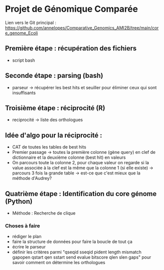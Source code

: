 # Projet de Génomique Comparée
Lien vers le Git principal : https://github.com/annelopes/Comparative_Genomics_AMI2B/tree/main/core_genome_Ecoli

## Première étape : récupération des fichiers
- script bash

## Seconde étape : parsing (bash)
- parseur → récupérer les best hits et seuiller pour éliminer ceux qui sont insuffisants

## Troisième étape : réciprocité (R)
- reciprocité → liste des orthologues

## Idée d'algo pour la réciprocité :
- CAT de toutes les tables de best hits
- Premier passage -> toutes la première colonne (gène query) en clef de dictionnaire et la deuxième colonne (best hit) en valeurs
- On parcours toute la colonne 2, pour chaque valeur on regarde si la value associée à la clef est la même que la colonne 1 (si elle existe)
  -> parcours 3 fois la grande table
  -> est-ce que c'est mieux que la méthode d'Audrey?

## Quatrième étape : Identification du core génome (Python)
- Méthode : Recherche de clique


### Choses à faire
- rédiger le plan
- faire la structure de données pour faire la boucle de tout ça
- écrire le parseur
- définir les critères parmi "qseqid sseqid pident length mismatch gapopen qstart qen sstart send evalue bitscore qlen slen gaps" pour savoir comment on détermine les orthologues
